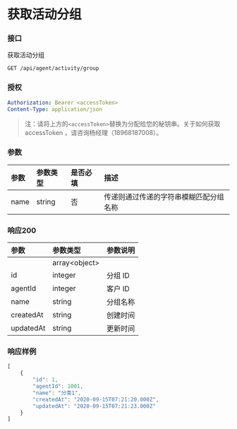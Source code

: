 # 获取活动分组

### 接口

获取活动分组

```text
GET /api/agent/activity/group
```

### 授权

```yaml
Authorization: Bearer <accessToken>
Content-Type: application/json
```

> 注：请将上方的`<accessToken>`替换为分配给您的秘钥串。关于如何获取 accessToken ，请咨询杨经理（18968187008）。

### 参数

| 参数 | 参数类型 | 是否必填 | 描述 |
| :--- | :--- | :--- | :--- |
| name | string | 否 | 传递则通过传递的字符串模糊匹配分组名称 |

### 响应200

| 参数 | 参数类型 | 参数说明 |
| :--- | :--- | :--- |
|  | array&lt;object&gt; |  |
| id | integer | 分组 ID |
| agentId | integer | 客户 ID |
| name | string | 分组名称 |
| createdAt | string | 创建时间 |
| updatedAt | string | 更新时间 |

### 响应样例

```javascript
[
    {
        "id": 1,
        "agentId": 1001,
        "name": "分类1",
        "createdAt": "2020-09-15T07:21:20.000Z",
        "updatedAt": "2020-09-15T07:21:23.000Z"
    }
]
```





